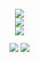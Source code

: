   <p align="center">
  <a href="https://github.com/anuraghazra/github-readme-stats"> 
    <img align="center" src="https://github-readme-stats.vercel.app/api?username=gcholette&include_all_commits=true&show_icons=true&theme=gotham&hide_title=true&hide_border=false" />
    </a>
  <br />
    <a href="https://github.com/DenverCoder1/github-readme-streak-stats">
    <img align="center" src="https://github-readme-streak-stats.herokuapp.com/?user=gcholette&theme=gotham"/>
  </a>
  <br />
    <a href="https://github.com/anuraghazra/github-readme-stats"> 
    <img align="center" src="https://github-readme-stats.vercel.app/api/top-langs/?username=gcholette&layout=compact&&theme=gotham&hide_title=true&hide=java,smarty,vim%20script&langs_count=15&card_width=445&exclude_repo=xscreensaver,logue-sdk,galaxy-xscreensaver" />
    </a>

  </p>
  
<p align="center">
  <img src="https://komarev.com/ghpvc/?username=gcholette" />
  <a href="https://www.codewars.com/users/gcholette">
  <img src="https://www.codewars.com/users/gcholette/badges/micro" />
  </a>
</p>
